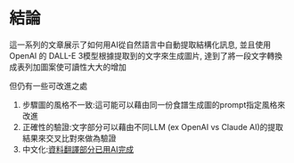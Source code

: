 # 結論

這一系列的文章展示了如何用AI從自然語言中自動提取結構化訊息,
並且使用OpenAI 的 DALL-E 3模型根據提取到的文字來生成圖片,
達到了將一段文字轉換成表列加圖案使可讀性大大的增加

但仍有一些可改進之處

1. 步驟圖的風格不一致:這可能可以藉由同一份食譜生成圖的prompt指定風格來改進
2. 正確性的驗證:文字部分可以藉由不同LLM (ex OpenAI vs Claude AI)的提取結果來交叉比對來做為驗證
3. 中文化:[資料翻譯部分已用AI完成](https://github.com/yytsui/AIInfoExtractionExample/blob/master/recipe_extractor/translation.py)
